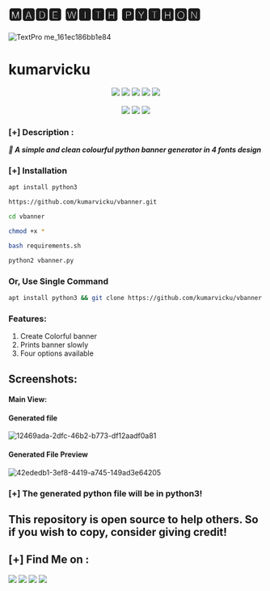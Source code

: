 
<h1>🅼🅰🅳🅴 🆆🅸🆃🅷 🅿🆈🆃🅷🅾🅽</h1>

![TextPro me_161ec186bb1e84](https://user-images.githubusercontent.com/84949946/150723955-f1b98ae4-0a6e-40ae-b140-02a738054b80.jpg)




<h1 align="center🆅🅱🅰🅽🅽🅴🆁
<pre>                           Created By <a href="https://github.com/kumarvicku">kumarvicku</a></pre></h1>

<p align="center">
  <img src="https://img.shields.io/badge/Version-1.0-black?style=for-the-badge">
  <img src="https://img.shields.io/github/stars/kumarvicku/vbanner?style=for-the-badge&color=darkblue">
  <img src="https://img.shields.io/github/forks/kumarvicku/vbanner?color=brown&style=for-the-badge">
  <img src="https://img.shields.io/github/issues/kumarvicku/vbanner?color=darkgreen&style=for-the-badge">
  <img src="https://img.shields.io/github/license/kumarvicku/vbanner?style=for-the-badge&color=darkred">   
<br>
<br>
  <img src="https://img.shields.io/badge/Author-Kumarvicku-blue?style=flat-rectangle">
  <img src="https://img.shields.io/badge/Open%20Source-Yes-black?style=flat-rectangle">
  <img src="https://img.shields.io/badge/Written%20In-Python-darkgreen?style=flat-rectangle">
</p>



### [+] Description :
***🚩 A simple and clean colourful python banner generator in 4 fonts design***

### [+] Installation

```bash
apt install python3
```

```bash
https://github.com/kumarvicku/vbanner.git
```

```bash
cd vbanner
```

```bash
chmod +x *
```

```bash
bash requirements.sh
```

```bash
python2 vbanner.py
```


### Or, Use Single Command
```bash
apt install python3 && git clone https://github.com/kumarvicku/vbanner && cd vbanner && bash requirements.sh && python3 vbanner.py
```

### Features:
1. Create Colorful banner
2. Prints banner slowly
3. Four options available

## Screenshots:

#### Main View:



#### Generated file
![12469ada-2dfc-46b2-b773-df12aadf0a81](https://user-images.githubusercontent.com/84949946/150915589-da113f46-a82b-459b-bb0e-ef7fce739c7d.jpg)



#### Generated File Preview 
![42ededb1-3ef8-4419-a745-149ad3e64205](https://user-images.githubusercontent.com/84949946/150723920-20cc0050-c330-4a61-8307-46258be75728.jpg)


### [+] The generated python file will be in python3!



## This repository is open source to help others. So if you wish to copy, consider giving credit! 

## [+] Find Me on :
<p align="left">
  <a href="https://github.com/kumarvicku"_blank"><img src="https://img.shields.io/badge/Github-kumarvicku-darkblue?style=for-the-badge&logo=github"></a>
  <a href="https://www.instagram.com/v_for_vicku/" target="_blank"><img src="https://img.shields.io/badge/IG-%40v_for_vicku-darkblue?style=for-the-badge&logo=instagram"></a>
  <a href="https://www.facebook.com/profile.php?id=100055525980457" target="_blank"><img src="https://img.shields.io/badge/Chat-Messenger-darkblue?style=for-the-badge&logo=facebook"></a>
  <a href="https://wa.me/917654707458" target="_blank"><img src="https://img.shields.io/badge/WHATSAPP-%2325D366.svg?&style=for-the-badge&logo=whatsapp&logoColor=white"></a>
</p>


